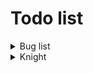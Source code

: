 # Todo list
<details> 
<summary> Bug list </summary>

- [ ] Hitbox not properly allign with the texture
    - [x] Render
    - [x] Walking
        - [x] Armed
        - [x] Unarmed
    - [x] Crouching
        - [x] Armed
        - [x] Unarmed
    - [x] Crouched walking
        - [x] Armed
        - [x] Unarmed
    - [ ] Attack
    - [ ] Dashing
    - [x] Drinking
    - [ ] Dying
        - [ ] Armed
        - [ ] Unarmed
    - [x] Falling
        - [ ] Armed
        - [x] Unarmed
    - [ ] Grabbing
    - [ ] Hurting
        - [ ] Armed
        - [ ] Unarmed
    - [ ] Idling
        - [ ] Armed
        - [x] Unarmed
    - [ ] Jumping
        - [ ] Armed
        - [x] Unarmed
    - [ ] Ladder climbing
    - [ ] Landing
        - [ ] Armed
        - [ ] Unarmed
    - [ ] Ledge grab
    - [ ] Power up
    - [ ] Pushing
    - [ ] Shielding
    - [ ] Shield bashing
    - [ ] Shielding up
    - [ ] Talking
    - [ ] Walking
        - [ ] Armed
        - [x] Unarmed

</details>

<details>
<summary> Knight </summary>

- [x] Render
- [x] Walking
- [x] Crouching
- [x] Crouched walking
- [x] Attack
    - [x] Attack animation
    - [x] Attack hitbox
    - [x] Variable damage changer
- [x] Dashing
- [x] Drinking
- [x] Dying
- [x] Falling
- [ ] Grabbing
- [x] Hurting
- [x] Idling
- [x] Jumping
- [ ] Ladder climbing
- [ ] Landing
    - [ ] Armed
    - [ ] Unarmed
- [ ] Ledge grab
- [x] Power up
    - [x] Power up animation
    - [x] Power up cooldown
    - [x] Power up attribute
- [ ] Pushing
- [ ] Shielding
- [ ] Shield bashing
- [ ] Shielding up
- [ ] Talking
- [x] Walking

</details>
